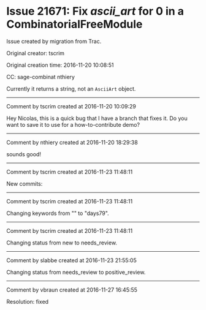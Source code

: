 # Issue 21671: Fix _ascii_art_ for 0 in a CombinatorialFreeModule

Issue created by migration from Trac.

Original creator: tscrim

Original creation time: 2016-11-20 10:08:51

CC:  sage-combinat nthiery

Currently it returns a string, not an `AsciiArt` object.


---

Comment by tscrim created at 2016-11-20 10:09:29

Hey Nicolas, this is a quick bug that I have a branch that fixes it. Do you want to save it to use for a how-to-contribute demo?


---

Comment by nthiery created at 2016-11-20 18:29:38

sounds good!


---

Comment by tscrim created at 2016-11-23 11:48:11

New commits:


---

Comment by tscrim created at 2016-11-23 11:48:11

Changing keywords from "" to "days79".


---

Comment by tscrim created at 2016-11-23 11:48:11

Changing status from new to needs_review.


---

Comment by slabbe created at 2016-11-23 21:55:05

Changing status from needs_review to positive_review.


---

Comment by vbraun created at 2016-11-27 16:45:55

Resolution: fixed
